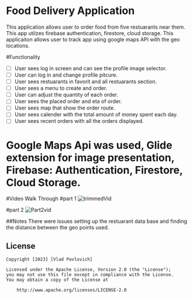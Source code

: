 # Food Delivery Application
This application allows user to order food from five restuarants near them. This app utilzes firebase authentication, firestore, cloud storage.
This applicaiton allows user to track app using google maps API with the geo locations.

#Functionality
* [ ] User sees log in screen and can see the profile image selector.
* [ ] User can log in and change profile pitcure.
* [ ] User sees restuarants in favorit and all restuarants section.
* [ ] User sees a menu to create and order.
* [ ] User can adjust the quantity of each order.
* [ ] User sees the placed order and eta of order.
* [ ] User sees map that show the order route.
* [ ] User sees calender with the total amount of money spent each day.
* [ ] User sees recent orders with all the orders displayed.

# Google Maps Api was used, Glide extension for image presentation, Firebase: Authentication, Firestore, Cloud Storage.

#Video Walk Through
#part 1
![trimmedVid](https://github.com/VladPavlovich/FinalProject/assets/123675038/cd2a4dad-74a6-4ba5-8258-8ddc965f58aa)

#part 2 
![Part2vid](https://github.com/VladPavlovich/FinalProject/assets/123675038/84c6bd4c-f914-4eaf-96e1-d300e55822f8)



##Notes
There were issues setting up the restuarant data base and finding the distance between the geo points used.

## License

    Copyright [2023] [Vlad Pavlovich]

    Licensed under the Apache License, Version 2.0 (the "License");
    you may not use this file except in compliance with the License.
    You may obtain a copy of the License at

        http://www.apache.org/licenses/LICENSE-2.0

